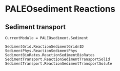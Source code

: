 # PALEOsediment Reactions

## Sediment transport
```@meta
CurrentModule = PALEOsediment.Sediment
```

```@docs
SedimentGrid.ReactionSedimentGridn1D
SedimentPhys.ReactionSedimentPhys
SedimentBioRates.ReactionSedimentBioRates
SedimentTransport.ReactionSedimentTransportSolid
SedimentTransport.ReactionSedimentTransportSolute
```